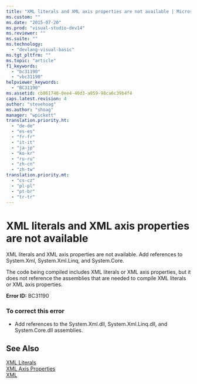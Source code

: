```yaml
---
title: "XML literals and XML axis properties are not available | Microsoft Docs"
ms.custom: ""
ms.date: "2015-07-20"
ms.prod: "visual-studio-dev14"
ms.reviewer: ""
ms.suite: ""
ms.technology: 
  - "devlang-visual-basic"
ms.tgt_pltfrm: ""
ms.topic: "article"
f1_keywords: 
  - "bc31190"
  - "vbc31190"
helpviewer_keywords: 
  - "BC31190"
ms.assetid: cb861748-0ee4-40d3-a859-98ca6c39b4f4
caps.latest.revision: 4
author: "stevehoag"
ms.author: "shoag"
manager: "wpickett"
translation.priority.ht: 
  - "de-de"
  - "es-es"
  - "fr-fr"
  - "it-it"
  - "ja-jp"
  - "ko-kr"
  - "ru-ru"
  - "zh-cn"
  - "zh-tw"
translation.priority.mt: 
  - "cs-cz"
  - "pl-pl"
  - "pt-br"
  - "tr-tr"
---
```

# XML literals and XML axis properties are not available
XML literals and XML axis properties are not available. Add references to System.Xml, System.Xml.Linq, and System.Core.  
  
 The code being compiled includes XML literals or XML axis properties, but it does not reference the assemblies that are needed to compile XML literals or XML axis properties.  
  
 **Error ID:** BC31190  
  
### To correct this error  
  
-   Add references to the System.Xml.dll, System.Xml.Linq.dll, and System.Core.dll assemblies.  
  
## See Also  
 [XML Literals](../../visual-basic/language-reference/xml-literals/index.md)   
 [XML Axis Properties](../../visual-basic/language-reference/xml-axis/xml-axis-properties.md)   
 [XML](../../visual-basic/programming-guide/language-features/xml/index.md)